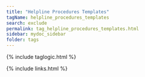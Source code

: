 ```yaml
---
title: "Helpline Procedures Templates"
tagName: helpline_procedures_templates
search: exclude
permalink: tag_helpline_procedures_templates.html
sidebar: mydoc_sidebar
folder: tags
---
```

{% include taglogic.html %}

{% include links.html %}
